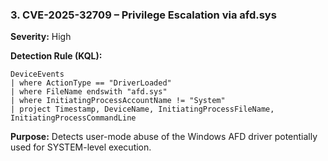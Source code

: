 ### 3. CVE-2025-32709 – Privilege Escalation via afd.sys
**Severity:** High  

**Detection Rule (KQL):**
```kql
DeviceEvents
| where ActionType == "DriverLoaded"
| where FileName endswith "afd.sys"
| where InitiatingProcessAccountName != "System"
| project Timestamp, DeviceName, InitiatingProcessFileName, InitiatingProcessCommandLine
```
**Purpose:** Detects user-mode abuse of the Windows AFD driver potentially used for SYSTEM-level execution.
